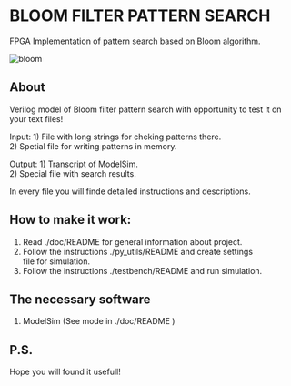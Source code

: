 # BLOOM FILTER PATTERN SEARCH
FPGA Implementation of pattern search based on Bloom algorithm.

![bloom](https://github.com/m1a1x1/Bloom_pattern_search/blob/master/bloom.jpg)

## About
Verilog model of Bloom filter pattern search with opportunity to test
it on your text files!

Input: 1) File with long strings for cheking patterns there.<br/>
       2) Spetial file for writing patterns in memory.<br/>

Output: 1) Transcript of ModelSim.<br/>
        2) Special file with search results.<br/>

In every file you will finde detailed instructions
and descriptions.

## How to make it work:

  1) Read ./doc/README for general information about project.<br/>
  2) Follow the instructions ./py_utils/README and create settings<br/>
     file for simulation.<br/>
  3) Follow the instructions ./testbench/README and run simulation.<br/> 

## The necessary software

  1) ModelSim (See mode in ./doc/README )<br/>

## P.S.

Hope you will found it usefull!
